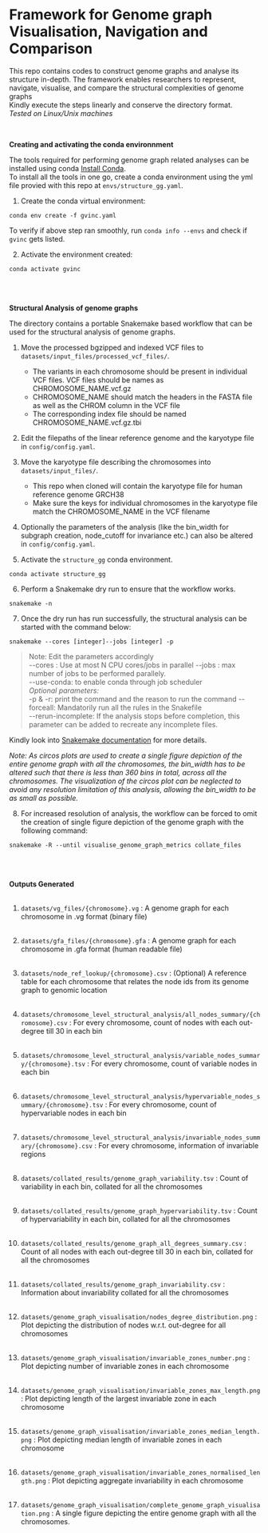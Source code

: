 <h1>Framework for Genome graph Visualisation, Navigation and Comparison</h1>

This repo contains codes to construct genome graphs and analyse its structure in-depth. The framework enables researchers to represent, navigate, visualise, and compare the structural complexities of genome graphs <br>
Kindly execute the steps linearly and conserve the directory format. <br>
*Tested on Linux/Unix machines*

<br>

**Creating and activating the conda environnment**

The tools required for performing genome graph related analyses can be installed using conda [Install Conda](https://docs.conda.io/projects/conda/en/latest/user-guide/install/linux.html). <br>
To install all the tools in one go, create a conda environment using the yml file provied with this repo at ```envs/structure_gg.yaml```.

1) Create the conda virtual environment: 
```
conda env create -f gvinc.yaml
```

To verify if above step ran smoothly, run ```conda info --envs``` and check if ```gvinc``` gets listed. 

2) Activate the environment created: 
```
conda activate gvinc
```

<br>
<br> 

**Structural Analysis of genome graphs**

The directory contains a portable Snakemake based workflow that can be used for the structural analysis of genome graphs.

1) Move the processed bgzipped and indexed VCF files to ```datasets/input_files/processed_vcf_files/```. 
    * The variants in each chromosome should be present in individual VCF files. VCF files should be names as CHROMOSOME_NAME.vcf.gz
    * CHROMOSOME_NAME should match the headers in the FASTA file as well as the CHROM column in the VCF file
    * The corresponding index file should be named CHROMOSOME_NAME.vcf.gz.tbi

2) Edit the filepaths of the linear reference genome and the karyotype file in ```config/config.yaml```.

3) Move the karyotype file describing the chromosomes into ```datasets/input_files/```. 
    * This repo when cloned will contain the karyotype file for human reference genome GRCH38
    * Make sure the keys for individual chromosomes in the karyotype file match the CHROMOSOME_NAME in the VCF filename

4) Optionally the parameters of the analysis (like the bin_width for subgraph creation, node_cutoff for invariance etc.) can also be altered in ```config/config.yaml```.

5) Activate the ```structure_gg``` conda environment.
```
conda activate structure_gg
```

6) Perform a Snakemake dry run to ensure that the workflow works.
```
snakemake -n
``` 


7) Once the dry run has run successfully, the structural analysis can be started with the command below:
```
snakemake --cores [integer]--jobs [integer] -p 
```

> Note: Edit the parameters accordingly <br>
> --cores : Use at most N CPU cores/jobs in parallel
> --jobs : max number of jobs to be performed parallely. <br>
> --use-conda: to enable conda through job scheduler <br>
> *Optional parameters:* <br>
> -p & -r: print the command and the reason to run the command
> --forceall: Mandatorily run all the rules in the Snakefile <br>
> --rerun-incomplete: If the analysis stops before completion, this parameter can be added to recreate any incomplete files. <br>


Kindly look into [Snakemake documentation](https://snakemake.readthedocs.io/en/stable/) for more details.


*Note: As circos plots are used to create a single figure depiction of the entire genome graph with all the chromosomes, the bin_width has to be altered such that there is less than 360 bins in total, across all the chromosomes. The visualization of the circos plot can be neglected to avoid any resolution limitation of this analysis, allowing the bin_width to be as small as possible.*

8) For increased resolution of analysis, the workflow can be forced to omit the creation of single figure depiction of the genome graph with the following command:
```
snakemake -R --until visualise_genome_graph_metrics collate_files
```
 <br><br>

**Outputs Generated**
 <br> <br>

1) ```datasets/vg_files/{chromosome}.vg``` : A genome graph for each chromosome in .vg format (binary file) <br> <br>

2) ```datasets/gfa_files/{chromosome}.gfa``` : A genome graph for each chromosome in .gfa format (human readable file) <br> <br>

3) ```datasets/node_ref_lookup/{chromosome}.csv``` : (Optional) A reference table for each chromosome that relates the node ids from its genome graph to genomic location <br> <br>

4) ```datasets/chromosome_level_structural_analysis/all_nodes_summary/{chromosome}.csv``` : For every chromosome, count of nodes with each out-degree till 30 in each bin <br> <br>

5) ```datasets/chromosome_level_structural_analysis/variable_nodes_summary/{chromosome}.tsv``` : For every chromosome, count of variable nodes in each bin <br> <br>

6) ```datasets/chromosome_level_structural_analysis/hypervariable_nodes_summary/{chromosome}.tsv``` : For every chromosome, count of hypervariable nodes in each bin <br> <br>

7) ```datasets/chromosome_level_structural_analysis/invariable_nodes_summary/{chromosome}.csv``` : For every chromosome, information of invariable regions <br> <br>

8) ```datasets/collated_results/genome_graph_variability.tsv``` : Count of variability in each bin, collated for all the chromosomes <br> <br>

9) ```datasets/collated_results/genome_graph_hypervariability.tsv``` : Count of hypervariability in each bin, collated for all the chromosomes <br> <br>

10) ```datasets/collated_results/genome_graph_all_degrees_summary.csv``` : Count of all nodes with each out-degree till 30 in each bin, collated for all the chromosomes <br> <br>

11) ```datasets/collated_results/genome_graph_invariability.csv``` : Information about invariability collated for all the chromosomes <br> <br>

12) ```datasets/genome_graph_visualisation/nodes_degree_distribution.png``` : Plot depicting the distribution of nodes w.r.t. out-degree for all chromosomes <br> <br>

13) ```datasets/genome_graph_visualisation/invariable_zones_number.png``` : Plot depicting number of invariable zones in each chromosome <br> <br>

14) ```datasets/genome_graph_visualisation/invariable_zones_max_length.png``` : Plot depicting length of the largest invariable zone in each chromosome <br> <br>

15) ```datasets/genome_graph_visualisation/invariable_zones_median_length.png``` : Plot depicting median length of invariable zones in each chromosome <br> <br>

16) ```datasets/genome_graph_visualisation/invariable_zones_normalised_length.png``` : Plot depicting aggregate invariability in each chromosome <br> <br>

17) ```datasets/genome_graph_visualisation/complete_genome_graph_visualisation.png``` : A single figure depicting the entire genome graph with all the chromosomes.

<br> <br>
